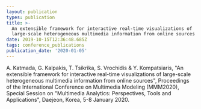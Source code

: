 ```yaml
---
layout: publication
types: publication
title: >-
  An extensible framework for interactive real-time visualizations of
  large-scale heterogeneous multimedia information from online sources
date: 2019-10-15T12:36:48.685Z
tags: conference_publications
publication_date: '2020-01-05'
---
```

A. Katmada, G. Kalpakis, T. Tsikrika, S. Vrochidis & Y. Kompatsiaris, "An extensible framework for interactive real-time visualizations of large-scale heterogeneous multimedia information from online sources", Proceedings of the International Conference on Multimedia Modeling (MMM2020), Special Session on "Multimedia Analytics: Perspectives, Tools and Applications", Daejeon, Korea, 5-8 January 2020.
